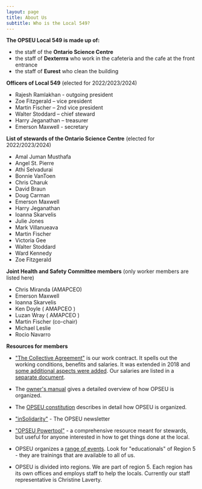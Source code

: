 ```yaml
---
layout: page
title: About Us
subtitle: Who is the Local 549?
---
```


**The OPSEU Local 549 is made up of:**
- the staff of the **Ontario Science Centre**
- the staff of **Dexterrra** who work in the cafeteria and the cafe at the front entrance
- the staff of **Eurest** who clean the building

**Officers of Local 549** (elected for 2022/2023/2024)
- Rajesh Ramlakhan - outgoing president
- Zoe Fitzgerald – vice president
- Martin Fischer – 2nd vice president
- Walter Stoddard – chief steward
- Harry Jeganathan – treasurer
- Emerson Maxwell - secretary
 
**List of stewards of the Ontario Science Centre** (elected for 2022/2023/2024)
- Amal Juman Musthafa
- Angel St. Pierre
- Athi Selvadurai
- Bonnie VanToen
- Chris Charuk
- David Braun
- Doug Carman
- Emerson Maxwell
- Harry Jeganathan
- Ioanna Skarvelis
- Julie Jones
- Mark Villanueava
- Martin Fischer
- Victoria Gee
- Walter Stoddard
- Ward Kennedy
- Zoe Fitzgerald

**Joint Health and Safety Committee members** (only worker members are listed here)
- Chris Miranda (AMAPCEO)
- Emerson Maxwell
- Ioanna Skarvelis
- Ken Doyle ( AMAPCEO )
- Luzan Wray ( AMAPCEO )
- Martin Fischer (co-chair)
- Michael Leslie
- Rocio Navarro

**Resources for members**

- ["The Collective Agreement"](https://opseu.org/wp-content/uploads/2016/06/2015-2017_opseu_central_unified_agreement_-_final.pdf) is our work contract. It spells out the working conditions, benefits and salaries. It was extended in 2018 and [some additional aspects were added](https://opseu.org/wp-content/uploads/2018/05/2018-2021_ops_unified_extension_agreement.pdf). Our salaries are listed in a [separate document](https://opseu.org/wp-content/uploads/2019/05/copy_of_opseu_salary_schedule_2017-2021_unified_send.pdf).

- The [owner's manual](https://opseu.org/information/owners-manual/12067/) gives a detailed overview of how OPSEU is organized.

- The [OPSEU constitution](https://opseu.org/information/tools-and-resources/ontario-public-service-employees-union-constitution-2019/92827/) describes in detail how OPSEU is organized.

- ["inSolidarity"](https://opseu.org/solidarity/) - The OPSEU newsletter

- ["OPSEU Powertool"](https://opseu.org/wp-content/uploads/2015/04/2015-04_en_powertool.pdf) - a comprehensive resource meant for stewards, but useful for anyone interested in how to get things done at the local. 

- OPSEU organizes a [range of events](https://opseu.org/events/). Look for "educationals" of Region 5 - they are trainings that are available to all of us.

- OPSEU is divided into regions. We are part of region 5. Each region has its own offices and employs staff to help the locals. Currently our staff representative is Christine Laverty. 

